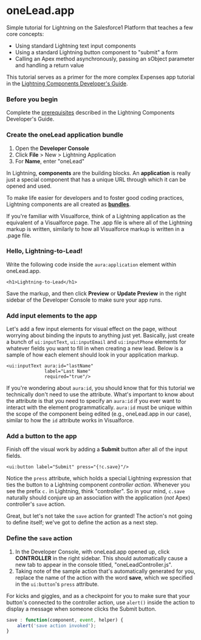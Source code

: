 oneLead.app
===========

Simple tutorial for Lightning on the Salesforce1 Platform that teaches a few core concepts:

* Using standard Lightning text input components
* Using a standard Lightning button component to "submit" a form
* Calling an Apex method asynchronously, passing an sObject parameter and handling a return value

This tutorial serves as a primer for the more complex Expenses app tutorial in the [Lightning Components Developer's Guide](https://developer.salesforce.com/docs/atlas.en-us.lightning.meta/lightning/qs_intro.htm).

### Before you begin

Complete the [prerequisites](https://developer.salesforce.com/docs/atlas.en-us.lightning.meta/lightning/qs_aotp_prereq.htm) described in the Lightning Components Developer's Guide.

### Create the oneLead application bundle

1. Open the **Developer Console**
2. Click **File** > New > Lightning Application
3. For **Name**, enter "oneLead"

In Lightning, **components** are the building blocks. An **application** is really just a special component that has a unique URL through which it can be opened and used.

To make life easier for developers and to foster good coding practices, Lightning components are all created as **[bundles](https://developer.salesforce.com/docs/atlas.en-us.lightning.meta/lightning/components_bundle.htm)**.

If you're familiar with Visualforce, think of a Lightning application as the equivalent of a Visualforce page. The .app file is where all of the Lightning markup is written, similarly to how all Visualforce markup is written in a .page file.

### Hello, Lightning-to-Lead!

Write the following code inside the `aura:application` element within oneLead.app.

```aura
<h1>Lightning-to-Lead</h1>
```

Save the markup, and then click **Preview** or **Update Preview** in the right sidebar of the Developer Console to make sure your app runs.

### Add input elements to the app

Let's add a few input elements for visual effect on the page, without worrying about binding the inputs to anything just yet. Basically, just create a bunch of `ui:inputText`, `ui:inputEmail` and `ui:inputPhone` elements for whatever fields you want to fill in when creating a new lead. Below is a sample of how each element should look in your application markup.

```aura
<ui:inputText aura:id="lastName"
              label="Last Name"
              required="true"/>
```

If you're wondering about `aura:id`, you should know that for this tutorial we technically don't need to use the attribute. What's important to know about the attribute is that you need to specify an `aura:id` if you ever want to interact with the element programmatically. `aura:id` must be unique within the scope of the component being edited (e.g., oneLead.app in our case), similar to how the `id` attribute works in Visualforce.

### Add a button to the app

Finish off the visual work by adding a **Submit** button after all of the input fields.

```aura
<ui:button label="Submit" press="{!c.save}"/>
```

Notice the `press` attribute, which holds a special Lightning expression that ties the button to a Lightning component _controller action_. Whenever you see the prefix `c.` in Lightning, think "controller". So in your mind, `c.save` naturally should conjure up an association with the application (_not_ Apex) controller's `save` action.

Great, but let's not take the `save` action for granted! The action's not going to define itself; we've got to define the action as a next step.

### Define the `save` action

1. In the Developer Console, with oneLead.app opened up, click **CONTROLLER** in the right sidebar. This should automatically cause a new tab to appear in the console titled, "oneLeadController.js".
2. Taking note of the sample action that's automatically generated for you, replace the name of the action with the word **save**, which we specified in the `ui:button`'s `press` attribute.

For kicks and giggles, and as a checkpoint for you to make sure that your button's connected to the controller action, use `alert()` inside the action to display a message when someone clicks the Submit button.

```javascript
save : function(component, event, helper) {
    alert('save action invoked');
}
```